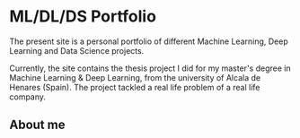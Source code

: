 # ML/DL/DS Portfolio
The present site is a personal portfolio of different Machine Learning, Deep Learning and Data Science projects.

Currently, the site contains the thesis project I did for my master's degree in Machine Learning & Deep Learning, from the university of Alcala de Henares (Spain). The project tackled a real life problem of a real life company.

## About me
